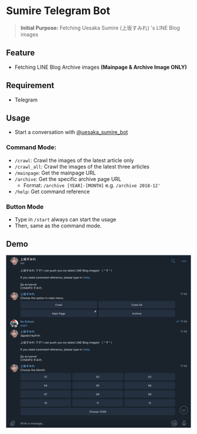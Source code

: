 # Sumire Telegram Bot
> **Initial Purpose:** Fetching Uesaka Sumire (上坂すみれ) 's LINE Blog images

## Feature
- Fetching LINE Blog Archive images **(Mainpage & Archive Image ONLY)**

## Requirement
- Telegram

## Usage
- Start a conversation with [@uesaka\_sumire\_bot](https://t.me/uesaka_sumire_bot)

### Command Mode:
- `/crawl`: Crawl the images of the latest article only
- `/crawl_all`: Crawl the images of the latest three articles
- `/mainpage`: Get the mainpage URL
- `/archive`: Get the specific archive page URL 
	- Format: `/archive [YEAR]-[MONTH]` e.g. `/archive 2018-12'`
- `/help`: Get command reference 

### Button Mode
- Type in `/start` always can start the usage<br>
- Then, same as the command mode.

## Demo
![demo.png](media/demo.png)



